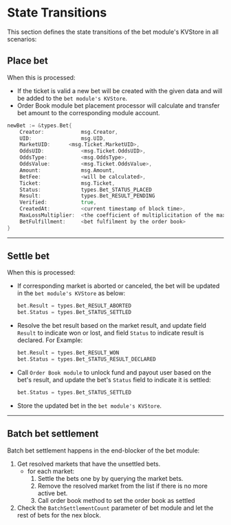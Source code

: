 # **State Transitions**

This section defines the state transitions of the bet module's KVStore in all scenarios:

## **Place bet**

When this is processed:

- If the ticket is valid a new bet will be created with the given data and will be added to the `bet module's KVStore`.
- Order Book module bet placement processor will calculate and transfer bet amount to the corresponding module account.

```go
newBet := &types.Bet{
    Creator:            msg.Creator,
    UID:                msg.UID,
    MarketUID:      <msg.Ticket.MarketUID>,
    OddsUID:            <msg.Ticket.OddsUID>,
    OddsType:           <msg.OddsType>,
    OddsValue:          <msg.Ticket.OddsValue>,
    Amount:             msg.Amount,
    BetFee:             <will be calculated>,
    Ticket:             msg.Ticket,
    Status:             types.Bet_STATUS_PLACED
    Result:             types.Bet_RESULT_PENDING
    Verified:           true,
    CreatedAt:          <current timestamp of block time>,
    MaxLossMultiplier:  <the coefficient of multiplicitation of the maximum loss>,
    BetFulfillment:     <bet fulfilment by the order book>
}
```

---

## **Settle bet**

When this  is processed:

- If corresponding market is aborted or canceled, the bet will be updated in the `bet module's KVStore` as below:

    ```go
    bet.Result = types.Bet_RESULT_ABORTED
    bet.Status = types.Bet_STATUS_SETTLED
    ```

- Resolve the bet result based on the market result, and update field `Result` to indicate won or lost, and field `Status` to indicate result is declared. For Example:

    ```go
    bet.Result = types.Bet_RESULT_WON
    bet.Status = types.Bet_STATUS_RESULT_DECLARED
    ```

- Call `Order Book module` to unlock fund and payout user based on the bet's result, and update the bet's `Status` field to indicate it is settled:

    ```go
    bet.Status = types.Bet_STATUS_SETTLED
    ```

- Store the updated bet in the `bet module's KVStore`.

---

## **Batch bet settlement**

Batch bet settlement happens in the end-blocker of the bet module:

1. Get resolved markets that have the unsettled bets.
    - for each market:
        1. Settle the bets one by by querying the market bets.
        2. Remove the resolved market from the list if there is no more active bet.
        3. Call order book method to set the order book as settled
2. Check the `BatchSettlementCount` parameter of bet module and let the rest of bets for the nex block.
